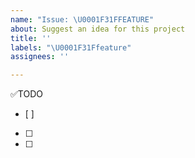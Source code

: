 ```yaml
---
name: "Issue: \U0001F31FFEATURE"
about: Suggest an idea for this project
title: ''
labels: "\U0001F31Ffeature"
assignees: ''

---
```

✅TODO
- [ ] 
- [ ] 
- [ ] 
